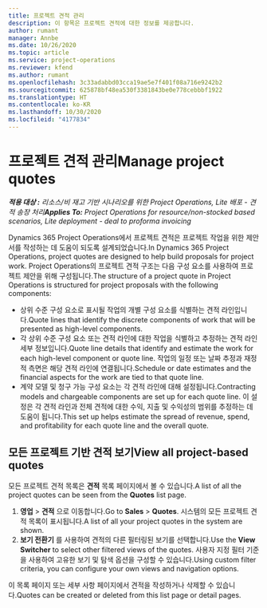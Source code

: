 ```yaml
---
title: 프로젝트 견적 관리
description: 이 항목은 프로젝트 견적에 대한 정보를 제공합니다.
author: rumant
manager: Annbe
ms.date: 10/26/2020
ms.topic: article
ms.service: project-operations
ms.reviewer: kfend
ms.author: rumant
ms.openlocfilehash: 3c33adabbd03cca19ae5e7f401f08a716e9242b2
ms.sourcegitcommit: 625878bf48ea530f3381843be0e778cebbbf1922
ms.translationtype: HT
ms.contentlocale: ko-KR
ms.lasthandoff: 10/30/2020
ms.locfileid: "4177834"
---
```

# <a name="manage-project-quotes"></a><span data-ttu-id="20191-103">프로젝트 견적 관리</span><span class="sxs-lookup"><span data-stu-id="20191-103">Manage project quotes</span></span>

<span data-ttu-id="20191-104">_**적용 대상 :** 리소스/비 재고 기반 시나리오를 위한 Project Operations, Lite 배포 - 견적 송장 처리_</span><span class="sxs-lookup"><span data-stu-id="20191-104">_**Applies To:** Project Operations for resource/non-stocked based scenarios, Lite deployment - deal to proforma invoicing_</span></span>

<span data-ttu-id="20191-105">Dynamics 365 Project Operations에서 프로젝트 견적은 프로젝트 작업을 위한 제안서를 작성하는 데 도움이 되도록 설계되었습니다.</span><span class="sxs-lookup"><span data-stu-id="20191-105">In Dynamics 365 Project Operations, project quotes are designed to help build proposals for project work.</span></span> <span data-ttu-id="20191-106">Project Operations의 프로젝트 견적 구조는 다음 구성 요소를 사용하여 프로젝트 제안을 위해 구성됩니다.</span><span class="sxs-lookup"><span data-stu-id="20191-106">The structure of a project quote in Project Operations is structured for project proposals with the following components:</span></span>

  - <span data-ttu-id="20191-107">상위 수준 구성 요소로 표시될 작업의 개별 구성 요소를 식별하는 견적 라인입니다.</span><span class="sxs-lookup"><span data-stu-id="20191-107">Quote lines that identify the discrete components of work that will be presented as high-level components.</span></span>
  - <span data-ttu-id="20191-108">각 상위 수준 구성 요소 또는 견적 라인에 대한 작업을 식별하고 추정하는 견적 라인 세부 정보입니다.</span><span class="sxs-lookup"><span data-stu-id="20191-108">Quote line details that identify and estimate the work for each high-level component or quote line.</span></span> <span data-ttu-id="20191-109">작업의 일정 또는 날짜 추정과 재정적 측면은 해당 견적 라인에 연결됩니다.</span><span class="sxs-lookup"><span data-stu-id="20191-109">Schedule or date estimates and the financial aspects for the work are tied to that quote line.</span></span>
  - <span data-ttu-id="20191-110">계약 모델 및 청구 가능 구성 요소는 각 견적 라인에 대해 설정됩니다.</span><span class="sxs-lookup"><span data-stu-id="20191-110">Contracting models and chargeable components are set up for each quote line.</span></span> <span data-ttu-id="20191-111">이 설정은 각 견적 라인과 전체 견적에 대한 수익, 지출 및 수익성의 범위를 추정하는 데 도움이 됩니다.</span><span class="sxs-lookup"><span data-stu-id="20191-111">This set up helps estimate the spread of revenue, spend, and profitability for each quote line and the overall quote.</span></span>

## <a name="view-all-project-based-quotes"></a><span data-ttu-id="20191-112">모든 프로젝트 기반 견적 보기</span><span class="sxs-lookup"><span data-stu-id="20191-112">View all project-based quotes</span></span>

<span data-ttu-id="20191-113">모든 프로젝트 견적 목록은 **견적** 목록 페이지에서 볼 수 있습니다.</span><span class="sxs-lookup"><span data-stu-id="20191-113">A list of all the project quotes can be seen from the **Quotes** list page.</span></span> 

1. <span data-ttu-id="20191-114">**영업** > **견적** 으로 이동합니다.</span><span class="sxs-lookup"><span data-stu-id="20191-114">Go to **Sales** > **Quotes**.</span></span> <span data-ttu-id="20191-115">시스템의 모든 프로젝트 견적 목록이 표시됩니다.</span><span class="sxs-lookup"><span data-stu-id="20191-115">A list of all your project quotes in the system are shown.</span></span> 
2. <span data-ttu-id="20191-116">**보기 전환기** 를 사용하여 견적의 다른 필터링된 보기를 선택합니다.</span><span class="sxs-lookup"><span data-stu-id="20191-116">Use the **View Switcher** to select other filtered views of the quotes.</span></span> <span data-ttu-id="20191-117">사용자 지정 필터 기준을 사용하여 고유한 보기 및 탐색 옵션을 구성할 수 있습니다.</span><span class="sxs-lookup"><span data-stu-id="20191-117">Using custom filter criteria, you can configure your own views and navigation options.</span></span>

<span data-ttu-id="20191-118">이 목록 페이지 또는 세부 사항 페이지에서 견적을 작성하거나 삭제할 수 있습니다.</span><span class="sxs-lookup"><span data-stu-id="20191-118">Quotes can be created or deleted from this list page or detail pages.</span></span>
